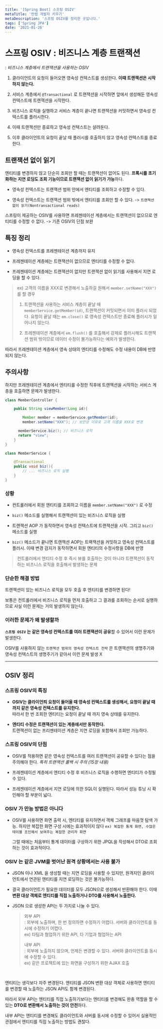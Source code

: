 ```yaml
---
title: '[Spring Boot] 스프링 OSIV'
metaTitle: '만렙 개발자 키우기'
metaDescription: '스프링 OSIV를 정리한 곳입니다.'
tags: ['Spring JPA']
date: '2021-01-26'
---
```


# 스프링 OSIV : 비즈니스 계층 트랜잭션
: *비즈니스 계층에서 트랜잭션을 사용하는 OSIV*

1. 클라이언트의 요청이 들어오면 영속성 컨텍스트를 생성한다. **이때 트랜잭션은 시작하지 않는다.**


2. 서비스 계층에서 `@Transactional` 로 트랜잭션을 시작하면 앞에서 생성해둔 영속성 컨텍스트에 트랜잭션을 시작한다.


3. 비즈니스 로직을 실행하고 서비스 계층이  끝나면 트랜잭션을 커밋하면서 영속성 컨텍스트를 플러시한다.


4. 이때 트랜잭션만 종료하고 영속성 컨텍스트는 살려둔다.


5. 이후 클라이언트의 요청이 끝날 때 플러시를 호출하지 않고 영속성 컨텍스트를 종료한다.

## 트랜잭션 없이 읽기
엔티티를 변경하지 않고 단순히 조회만 할 때는 트랜잭션이 없어도 된다. **프록시를 초기화하는 지연 로딩도 조회 기능이므로 트랜잭션 없이 읽기가 가능**하다.

- 영속성 컨텍스트는 트랜잭션 범위 안에서 엔티티를 조회하고 수정할 수 있다.


- 영속성 컨텍스트는 트랜잭션 범위 밖에서 엔티티를 조회만 할 수 있다. -> `트랜잭션 없이 읽기(Nontransactional reads)`


스프링이 제공하는 OSIV를 사용하면 프레젠테이션 계층에서는 트랜잭션이 없으므로 엔티티를 수정할 수 없다. -> 기존 OSIV의 단점 보완

## 특징 정리
- 영속성 컨텍스트를 프레젠테이션 계층까지 유지


- 프레젠테이션 계층에는 트랜잭션이 없으므로 엔티티를 수정할 수 없다.


- 프레젠테이션 계층에는 트랜잭션이 없지만 트랜잭션 없이 읽기를 사용해서 지연 로딩을 할 수 있다.


> ex)  고객의 이름을 XXX로 변경해서 노출하길 원해서 `member.setName("XXX")` 를 할 경우
>
>
> 1. 트랜잭션을 사용하는 서비스 계층이 끝날 때`memberService.getMember(id)`, 트랜잭션이 커밋되면서 이미 플러시 되었다. 요청이 끝날 때는 `em.close()` 로 영속성 컨텍스트만 종료해 플러시가 일어나지 않는다.
>
>
> 2. 프레젠테이션 계층에서 `em.flush()` 를 호출해서 강제로 플러시해도 트랜잭션 범위 밖이므로 데이터 수정이 불가능하다는 예외가 발생한다.
>

따라서 프레젠테이션 계층에서 영속 상태의 엔티티를 수정해도 수정 내용이 DB에 반영되지 않는다.

## 주의사항
하지만 프레젠테이션 계층에서 엔티티를 수정한 직후에 트랜잭션을 시작하는 서비스 계층을 호출하면 문제가 발생한다.

```java
class MemberController {

    public String viewMember(Long id){

        Member member = memberService.getMember(id);
        member.setName("XXX"); // 보안상 이유로 고객 이름을 XXX로 변경

      memberService.biz(); // 비즈니스 로직
      return "view";
    }
}

class MemberService {

    @Transactional
    public void biz(){
        // ... 비즈니스 로직 실행
    }
}
```
### 상황
- 컨트롤러에서 회원 엔티티를 조회하고 이름을 `member.setName("XXX")` 로 수정


- `biz()` 메소드를 실행해서 트랜잭션이 있는 비즈니스 로직을 실행


- 트랜잭션 AOP 가 동작하면서 영속성 컨텍스트에 트랜잭션을 시작. 그리고 `biz()` 메소드를 실행


- `biz()` 메소드가 끝나면 트랜잭션 AOP는 트랙잭션을 커밋하고 영속성 컨텍스트를 플러시. 이때 변경 감지가 동작하면서 회원 엔티티의 수정사항을 DB에 반영


> 컨트롤러에서 엔티티 수정 후 즉시 뷰를 호출하는 것이 아니라 트랜잭션이 동작하는 비즈니스 로직을 호출해서 발생하는 문제
>

### 단순한 해결 방법
트랜잭션이 있는 비즈니스 로직을 모두 호출 후 엔티티를 변경하면 된다!

보통은 컨트롤러에서 비즈니스 로직을 먼저 호출하고 그 결과를 조회하는 순서로 실행하므로 사실 이런 문제는 거의 발생하지 않는다.


### 이러한 문제가 왜 발생할까
**`스프링 OSIV` 는 같은 영속성 컨텍스트를 여러 트랜잭션이 공유**할 수 있어서 이런 문제가 발생한다.

OSIV를 사용하지 않는 `트랜잭션 범위의 영속성 컨텍스트 전략` 은 트랜잭션의 생명주기와 영속성 컨텍스트의 생명주기가 같아서 이런 문제 발생 X

---
## OSIV 정리

### 스프링 OSIV의 특징
- **OSIV는 클라이언틔 요청이 들어올 때 영속성 컨텍스트를 생성해서, 요청이 끝날 때 까지 같은 영속성 컨텍스트를 유지한다.**
  <br/>따라서 한 번 조회한 엔티티는 요청이 끝날 때 까지 영속 상태를 유지한다.


- **엔티티 수정은 트랜잭션이 있는 계층에서만 동작한다.**
  <br/> 트랜잭션이 없는 프리젠테이션 계층은 지연 로딩을 포함해서 조회만 가능하다.


### 스프링 OSIV의 단점
- OSIV를 적용하면 같은 영속성 컨텍스트를 여러 트랜잭션이 공유할 수 있다는 점을 주의해야 한다. *특히 트랜잭션 롤백 시 주의 (15장 내용)*


- 프레젠테이션 계층에서 엔티티 수정 후 비즈니스 로직을 수행하면 엔티티가 수정될 수 있다.


- 프레젠테이션 계층에서 지연 로딩에 의한 SQL이 실행된다. 따라서 성능 튜닝 시 확인해야 할 부분이 넓다.


### OSIV 가 만능 방법은 아니다
- OSIV를 사용하면 화면 출력 시, 엔티티를 유지하면서 객체 그래프를 마음껏 탐색 가능. 하지만 복잡한 화면 구성 시에는 효과적이지 않다 `ex) 복잡한 통계 화면, 수많은 테이블 조인해서 보여주는 복잡한 관리자 화면`

  그럴 때에는 처음부터 통계 데이터를 구상하기 위한 JPQL을 작성해서 DTO로 조회하는 것이 효과적이다.

### OSIV 는 같은 JVM을 벗어난 원격 상황에서는 사용 불가
- JSON 이나 XML 을 생성할 때는 지연 로딩을 사용할 수 있지만, 원격지인 클라이언트에서 연관된 엔티티를 지연 로딩하는 것은 불가능하다.


- 결국 클라이언트가 필요한 데이터를 모두 JSON으로 생성해서 반환해야 한다. 이때 **변환 대상 객체로 엔티티를 직접 노출하거나 DTO를 사용해서 노출한다.**


- JSON 으로 생성한 API는 두 가지로 나눌 수 있다.
  > 외부 API <br/>
  > : 외부에 노출하며, 한 번 정의하면 수정하기 어렵다. 서버와 클라이언트를 동시에 수정하기 어렵다. <br/>
  > ex) 타팀과 협업하기 위한 API, 타 기업과 협업하는 API
  >
  > 내부 API <br/>
  > : 외부에 노출하지 않으며, 언제든 변경할 수 있다. 서버와 클라이언트를 동시에 수정할 수 있다. <br/>
  > ex) 같은 프로젝트에 있는 화면을 구성하기 위한 AJAX 호출


<br/>

엔티티는 생각보다 자주 변경된다. 엔티티를 JSON 변환 대상 객체로 사용하면 엔티티를 변경할 때 노출하는 JSON API도 함께 변경된다.

따라서 외부 API는 엔티티를 직접 노출하기보다는 엔티티를 변경해도 완충 역할을 할 수 있는 **DTO로 변환해서 노출하는 것이 안전**하다.

내부 API는 엔티티를 변경해도 클라이언트와 서버를 동시에 수정할 수 있어서 실용적인 관점에서 엔티티를 직접 노출하는 방법도 괜찮다.
